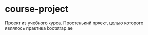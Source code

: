 # course-project
Проект из учебного курса. 
Простенький проект, целью которого являлось практика bootstrap.ае
